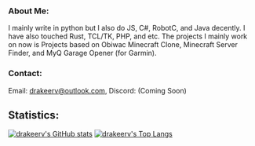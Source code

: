 ### About Me:
I mainly write in python but I also do JS, C#, RobotC, and Java decently. I have also touched Rust, TCL/TK, PHP, and etc. The projects I mainly work on now is Projects based on Obiwac Minecraft Clone, Minecraft Server Finder, and MyQ Garage Opener (for Garmin).
### Contact:
Email: drakeerv@outlook.com, Discord: (Coming Soon)
## Statistics:
[![drakeerv's GitHub stats](https://github-readme-stats.vercel.app/api?username=drakeerv&show_icons=true&theme=onedark&include_all_commits=true)](https://github.com/anuraghazra/github-readme-stats)
[![drakeerv's Top Langs](https://github-readme-stats.vercel.app/api/top-langs/?username=drakeerv&show_icons=true&theme=onedark&layout=compact)](https://github.com/anuraghazra/github-readme-stats)
